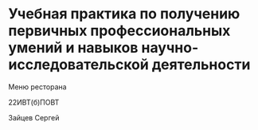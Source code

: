 # Учебная практика по получению первичных профессиональных умений и навыков научно-исследовательской деятельности
Меню ресторана

22ИВТ(б)ПОВТ

Зайцев Сергей
